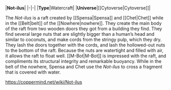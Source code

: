 |**Not-ilus**|
|-|-|
|**Type**|Watercraft|
|**Universe**|[[Cytoverse\|Cytoverse]]|

The *Not-ilus* is a raft created by [[Spensa\|Spensa]] and [[Chet\|Chet]] while in the [[Belt\|belt]] of the [[Nowhere\|nowhere]]. They create the main body of the raft from two wooden doors they got from a building they find. They find several large nuts that are slightly bigger than a human’s head and similar to coconuts, and make cords from the stringy pulp, which they dry. They lash the doors together with the cords, and lash the hollowed-out nuts to the bottom of the raft. Because the nuts are watertight and filled with air, it allows the raft to float well.
[[M-Bot\|M-Bot]] is impressed with the raft, and compliments its structural integrity and remarkable buoyancy. While in the belt of the nowhere, Spensa and Chet use the *Not-ilus* to cross a fragment that is covered with water.



https://coppermind.net/wiki/Not-ilus